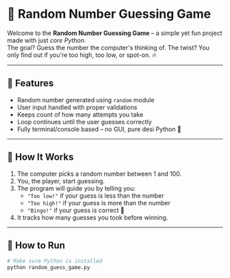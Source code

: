 # 🎲 Random Number Guessing Game

Welcome to the **Random Number Guessing Game** – a simple yet fun project made with just *core Python*.  
The goal? Guess the number the computer's thinking of. The twist? You only find out if you're too high, too low, or spot-on. 🔥

---

## 📌 Features

- Random number generated using `random` module
- User input handled with proper validations
- Keeps count of how many attempts you take
- Loop continues until the user guesses correctly
- Fully terminal/console based – no GUI, pure desi Python 🐍

---

## 🧠 How It Works

1. The computer picks a random number between 1 and 100.
2. You, the player, start guessing.
3. The program will guide you by telling you:
   - `"Too low!"` if your guess is less than the number
   - `"Too high!"` if your guess is more than the number
   - `"Bingo!"` if your guess is correct 🎯
4. It tracks how many guesses you took before winning.

---

## 🚀 How to Run

```bash
# Make sure Python is installed
python random_guess_game.py
